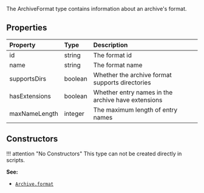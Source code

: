 The <type>ArchiveFormat</type> type contains information about an archive's format.

## Properties

| Property | Type | Description |
|:---------|:-----|:------------|
<prop class="ro">id</prop> | <type>string</type> | The format id
<prop class="ro">name</prop> | <type>string</type> | The format name
<prop class="ro">supportsDirs</prop> | <type>boolean</type> | Whether the archive format supports directories
<prop class="ro">hasExtensions</prop> | <type>boolean</type> | Whether entry names in the archive have extensions
<prop class="ro">maxNameLength</prop> | <type>integer</type> | The maximum length of entry names

## Constructors

!!! attention "No Constructors"
    This type can not be created directly in scripts.

**See:**

* <code>[Archive.format](Archive.md#properties)</code>
